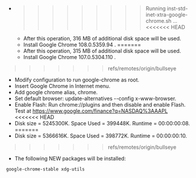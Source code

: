 * >>>>>>>>> Running inst-std-inet-xtra-google-chrome.sh ...
<<<<<<< HEAD
  * After this operation, 316 MB of additional disk space will be used.
  * Install Google Chrome 108.0.5359.94 .
=======
  * After this operation, 315 MB of additional disk space will be used.
  * Install Google Chrome 107.0.5304.110 .
>>>>>>> refs/remotes/origin/bullseye
  * Modify configuration to run google-chrome as root.
  * Insert Google Chrome in Internet menu.
  * Add google chrome alias, chrome.
  * Set default browser: update-alternatives --config x-www-browser.
  * Enable Flash: Run chrome://plugins and then disable and enable Flash. Test at https://www.google.com/finance?q=NASDAQ%3AAAPL
<<<<<<< HEAD
  * Disk size = 5245300K. Space Used = 399448K. Runtime = 00:00:00:08.
=======
  * Disk size = 5366616K. Space Used = 398772K. Runtime = 00:00:00:10.
>>>>>>> refs/remotes/origin/bullseye
  * The following NEW packages will be installed:
  ```bash
google-chrome-stable xdg-utils
  ```
